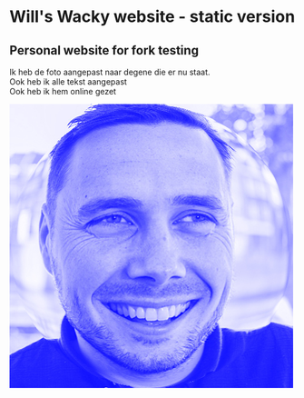 # Will's Wacky website - static version
## Personal website for fork testing

Ik heb de foto aangepast naar degene die er nu staat.<br>
Ook heb ik alle tekst aangepast<br>
Ook heb ik hem online gezet

<img src="assets/img/will-blue2.jpg" alt="Will Muijrers">
